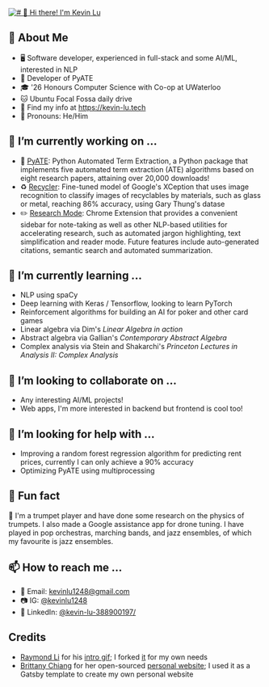 [<img src="https://raw.githubusercontent.com/kevinlu1248/kevinlu1248/main/intro.gif" alt="# 👋 Hi there! I'm Kevin Lu" title="# 👋 Hi there! I'm Kevin Lu"/>](https://kevin-lu.tech/)

<!-- # Hi there 👋, I'm Kevin! -->

## :book: About Me
- :desktop_computer: Software developer, experienced in full-stack and some AI/ML, interested in NLP
- :briefcase: Developer of PyATE
- :mortar_board: '26 Honours Computer Science with Co-op at UWaterloo
- 🐱 Ubuntu Focal Fossa daily drive
- :link: Find my info at https://kevin-lu.tech
- :bust_in_silhouette: Pronouns: He/Him

## 🔭 I’m currently working on ...
- :closed_book: [PyATE](https://pypi.org/project/pyate/): Python Automated Term Extraction, a Python package that implements five automated term extraction (ATE) algorithms based on eight research papers, attaining over 20,000 downloads!
- :recycle: [Recycler](https://github.com/kevinlu1248/recycler): Fine-tuned model of Google's XCeption that uses image recognition to classify images of recyclables by materials, such as glass or metal, reaching 86% accuracy, using Gary Thung's datase
- :pencil2: [Research Mode](https://kevin-lu.tech/researchy-chrome-extension/): Chrome Extension that provides a convenient sidebar for note-taking as well as other NLP-based utilities for accelerating research, such as automated jargon highlighting, text simplification and reader mode. Future features include auto-generated citations, semantic search and automated summarization.

## 🌱 I’m currently learning ...
- NLP using spaCy 
- Deep learning with Keras / Tensorflow, looking to learn PyTorch
- Reinforcement algorithms for building an AI for poker and other card games 
- Linear algebra via Dim's _Linear Algebra in action_ 
- Abstract algebra via Gallian's _Contemporary Abstract Algebra_
- Complex analysis via Stein and Shakarchi's _Princeton Lectures in Analysis II: Complex Analysis_

## 👯 I’m looking to collaborate on ...
- Any interesting AI/ML projects!
- Web apps, I'm more interested in backend but frontend is cool too!

## 🤔 I’m looking for help with ...
- Improving a random forest regression algorithm for predicting rent prices, currently I can only achieve a 90% accuracy
- Optimizing PyATE using multiprocessing

## :confetti_ball: Fun fact
:trumpet: I'm a trumpet player and have done some research on the physics of trumpets. I also made a Google assistance app for drone tuning. I have played in pop orchestras, marching bands, and jazz ensembles, of which my favourite is jazz ensembles.

## 📫 How to reach me ... 
- :email: Email: kevinlu1248@gmail.com
- :camera: IG: [@kevinlu1248](https://www.instagram.com/kevinlu1248)
- :briefcase: LinkedIn: [@kevin-lu-388900197/](https://www.linkedin.com/in/kevin-lu-388900197/)

## Credits
- [Raymond Li](https://github.com/Raymo111/) for his [intro gif](https://codesandbox.io/s/readme-introgif-9fjo5); I forked [it](https://codesandbox.io/s/readme-introgif-forked-5fdx7) for my own needs
- [Brittany Chiang](https://github.com/bchiang7) for her open-sourced [personal website](https://github.com/bchiang7/v4); I used it as a Gatsby template to create my own personal website

<!--
**kevinlu1248/kevinlu1248** is a ✨ _special_ ✨ repository because its `README.md` (this file) appears on your GitHub profile.

Here are some ideas to get you started:

- 🔭 I’m currently working on ...
- 🌱 I’m currently learning ...
- 👯 I’m looking to collaborate on ...
- 🤔 I’m looking for help with ...
- 💬 Ask me about ...
- 📫 How to reach me: ...
- 😄 Pronouns: ...
- ⚡ Fun fact: ...
-->
